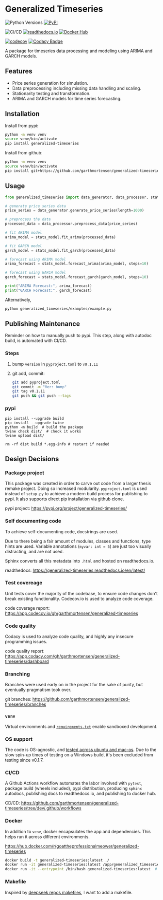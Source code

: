 # Generalized Timeseries

![Python Versions](https://img.shields.io/pypi/pyversions/generalized-timeseries) 
[![PyPI](https://img.shields.io/pypi/v/generalized-timeseries?color=blue&label=PyPI)](https://pypi.org/project/generalized-timeseries/)

![CI/CD](https://github.com/garthmortensen/garch/actions/workflows/execute_CICD.yml/badge.svg) 
[![readthedocs.io](https://img.shields.io/readthedocs/generalized-timeseries)](https://generalized-timeseries.readthedocs.io/en/latest/)
[![Docker Hub](https://img.shields.io/badge/Docker%20Hub-generalized--timeseries-blue)](https://hub.docker.com/r/goattheprofessionalmeower/generalized-timeseries)

[![codecov](https://codecov.io/gh/garthmortensen/generalized-timeseries/graph/badge.svg?token=L1L5OBSF3Z)](https://codecov.io/gh/garthmortensen/generalized-timeseries)
[![Codacy Badge](https://app.codacy.com/project/badge/Grade/a55633cfb8324f379b0b5ec16f03c268)](https://app.codacy.com/gh/garthmortensen/generalized-timeseries/dashboard?utm_source=gh&utm_medium=referral&utm_content=&utm_campaign=Badge_grade)

A package for timeseries data processing and modeling using ARIMA and GARCH models.

## Features

- Price series generation for simulation.
- Data preprocessing including missing data handling and scaling.
- Stationarity testing and transformation.
- ARIMA and GARCH models for time series forecasting.

## Installation

Install from pypi:

```bash
python -m venv venv
source venv/bin/activate
pip install generalized-timeseries
```

Install from github:

```bash
python -m venv venv
source venv/bin/activate
pip install git+https://github.com/garthmortensen/generalized-timeseries.git
```

## Usage

```python
from generalized_timeseries import data_generator, data_processor, stats_model

# generate price series data
price_series = data_generator.generate_price_series(length=1000)

# preprocess the data
processed_data = data_processor.preprocess_data(price_series)

# fit ARIMA model
arima_model = stats_model.fit_arima(processed_data)

# fit GARCH model
garch_model = stats_model.fit_garch(processed_data)

# forecast using ARIMA model
arima_forecast = stats_model.forecast_arima(arima_model, steps=10)

# forecast using GARCH model
garch_forecast = stats_model.forecast_garch(garch_model, steps=10)

print("ARIMA Forecast:", arima_forecast)
print("GARCH Forecast:", garch_forecast)
```

Alternatively,

```bash
python generalized_timeseries/examples/example.py
```

## Publishing Maintenance

Reminder on how to manually push to pypi. This step, along with autodoc build, is automated with CI/CD.


### Steps

1. bump `version` in `pyproject.toml` to `v0.1.11`
2. git add, commit:

    ```bash
    git add pyproject.toml
    git commit -m "Ver: bump"
    git tag v0.1.11
    git push && git push --tags
    ```

### pypi

```shell
pip install --upgrade build
pip install --upgrade twine
python -m build  # build the package
twine check dist/  # check it works
twine upload dist/

rm -rf dist build *.egg-info # restart if needed
```

## Design Decisions

### Package project

This package was created in order to carve out code from a larger thesis remake project. Doing so increased modularity. `pyproject.toml` is used instead of `setup.py` to achieve a modern build process for publishing to pypi. It also supports direct pip installation via github clone.

pypi project: https://pypi.org/project/generalized-timeseries/

### Self documenting code

To achieve self-documenting code, docstrings are used. 

Due to there being a fair amount of modules, classes and functions, type hints are used. Variable annotations (`myvar: int = 5`) are just too visually distracting, and are not used.

Sphinx converts all this metadata into `.html` and hosted on readthedocs.io.

readthedocs: https://generalized-timeseries.readthedocs.io/en/latest/

### Test covereage

Unit tests cover the majority of the codebase, to ensure code changes don't break existing functionality. Codecov.io is used to analyze code coverage.

code coverage report: https://app.codecov.io/gh/garthmortensen/generalized-timeseries

### Code quality

Codacy is used to analyze code quality, and highly any insecure programming issues.

code quality report: https://app.codacy.com/gh/garthmortensen/generalized-timeseries/dashboard

### Branching

Branches were used early on in the project for the sake of purity, but eventually pragmatism took over.

git branches: https://github.com/garthmortensen/generalized-timeseries/branches

### `venv`

Virtual environments and [`requirements.txt`](https://github.com/garthmortensen/generalized-timeseries/blob/dev/requirements.txt) enable sandboxed development.

### OS support

The code is OS-agnostic, and [tested across ubuntu and mac-os](https://github.com/garthmortensen/generalized-timeseries/blob/dev/.github/workflows/execute_CICD.yml#L21). Due to the slow spin-up times of testing on a Windows build, it's been excluded from testing since v0.1.7.

### CI/CD

A Github Actions workflow automates the labor involved with `pytest`, package build (wheels included), pypi distribution, producing `sphinx` autodocs, publishing docs to readthedocs.io, and publishing to docker hub.

CD/CD: https://github.com/garthmortensen/generalized-timeseries/tree/dev/.github/workflows

### Docker

In addition to `venv`, docker encapsulates the app and dependencies. This helps run it across different environments.

https://hub.docker.com/r/goattheprofessionalmeower/generalized-timeseries

```bash
docker build -t generalized-timeseries:latest ./
docker run -it generalized-timeseries:latest /app/generalized_timeseries/examples/example.py  # run example pipeline
docker run -it --entrypoint /bin/bash generalized-timeseries:latest  # interactive shell in container
```

### Makefile

Inspired by [deepseek repos makefiles](https://github.com/deepseek-ai/DeepSeek-LLM/blob/main/Makefile), I want to add a makefile.
